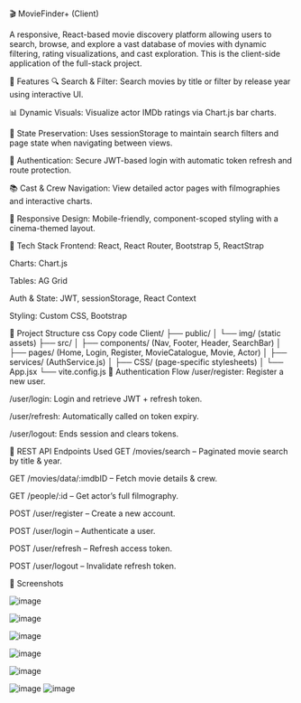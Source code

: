 🎬 MovieFinder+ (Client)

A responsive, React-based movie discovery platform allowing users to search, browse, and explore a vast database of movies with dynamic filtering, rating visualizations, and cast exploration. This is the client-side application of the full-stack project.

🚀 Features
🔍 Search & Filter: Search movies by title or filter by release year using interactive UI.

📊 Dynamic Visuals: Visualize actor IMDb ratings via Chart.js bar charts.

📄 State Preservation: Uses sessionStorage to maintain search filters and page state when navigating between views.

🔐 Authentication: Secure JWT-based login with automatic token refresh and route protection.

📚 Cast & Crew Navigation: View detailed actor pages with filmographies and interactive charts.

📱 Responsive Design: Mobile-friendly, component-scoped styling with a cinema-themed layout.

🧩 Tech Stack
Frontend: React, React Router, Bootstrap 5, ReactStrap

Charts: Chart.js

Tables: AG Grid

Auth & State: JWT, sessionStorage, React Context

Styling: Custom CSS, Bootstrap

📂 Project Structure
css
Copy code
Client/
├── public/
│   └── img/ (static assets)
├── src/
│   ├── components/ (Nav, Footer, Header, SearchBar)
│   ├── pages/ (Home, Login, Register, MovieCatalogue, Movie, Actor)
│   ├── services/ (AuthService.js)
│   ├── CSS/ (page-specific stylesheets)
│   └── App.jsx
└── vite.config.js
🔐 Authentication Flow
/user/register: Register a new user.

/user/login: Login and retrieve JWT + refresh token.

/user/refresh: Automatically called on token expiry.

/user/logout: Ends session and clears tokens.

🔁 REST API Endpoints Used
GET /movies/search – Paginated movie search by title & year.

GET /movies/data/:imdbID – Fetch movie details & crew.

GET /people/:id – Get actor’s full filmography.

POST /user/register – Create a new account.

POST /user/login – Authenticate a user.

POST /user/refresh – Refresh access token.

POST /user/logout – Invalidate refresh token.

📸 Screenshots

![image](https://github.com/user-attachments/assets/8cd5bd26-ccc1-4a59-80b6-33756c9553d9)


![image](https://github.com/user-attachments/assets/82e0cf97-5b4c-432c-8a67-6ccefa67933c)


![image](https://github.com/user-attachments/assets/9f5596b1-142d-4275-862a-01a1f00c6fb6)


![image](https://github.com/user-attachments/assets/a42f6ec5-29cb-4a69-b956-6873729a3f26)


![image](https://github.com/user-attachments/assets/92ab479a-0ea3-4f41-811b-51e438653bf7)


![image](https://github.com/user-attachments/assets/55f70619-8ec0-457d-8693-df7743d32121)
![image](https://github.com/user-attachments/assets/e9e0ac53-82d0-411c-be55-1c9c11cc8be8)





